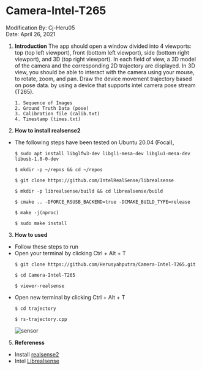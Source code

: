# Camera-Intel-T265

Modification By: Cj-Heru05                                                                                                                              
Date: April 26, 2021

1. **Introduction**
The app should open a window divided into 4 viewports: top (top left viewport), front (bottom left viewport), side (bottom right viewport), and 3D (top right viewport). In each field of view, a 3D model of the camera and the corresponding 2D trajectory are displayed. In 3D view, you should be able to interact with the camera using your mouse, to rotate, zoom, and pan. Draw the device movement trajectory based on pose data. by using a device that supports intel camera pose stream (T265).
      ```
      1. Sequence of Images
      2. Ground Truth Data (pose)
      3. Calibration file (calib.txt)
      4. Timestamp (times.txt)
      ``` 

2. **How to install realsense2**
  - The following steps have been tested on Ubuntu 20.04 (Focal),
     ```
     $ sudo apt install libglfw3-dev libgl1-mesa-dev libglu1-mesa-dev libusb-1.0-0-dev
     ```
     ```
     $ mkdir -p ~/repos && cd ~/repos
     ```
     ```
     $ git clone https://github.com/IntelRealSense/librealsense
     ```
     ```
     $ mkdir -p librealsense/build && cd librealsense/build
     ```
     ```
     $ cmake .. -DFORCE_RSUSB_BACKEND=true -DCMAKE_BUILD_TYPE=release
     ```
     ```
     $ make -j(nproc)
     ```
     ```
     $ sudo make install
     ```
     
3. **How to used**
  - Follow these steps to run
  - Open your terminal by clicking Ctrl + Alt + T
     ```
     $ git clone https://github.com/Herusyahputra/Camera-Intel-T265.git
     ```
     ```
     $ cd Camera-Intel-T265
     ```
     ```
     $ viewer-realsense
     ```
  - Open new terminal by clicking Ctrl + Alt + T
     ```
     $ cd trajectory
     ```
     ```
     $ rs-trajectory.cpp
     ```
     ![sensor](https://user-images.githubusercontent.com/60929939/124535660-13bc0480-de49-11eb-9152-7204af64de9c.png)

      
5. **Refereness**

  - Install [realsense2](https://roboticslab-uc3m.github.io/installation-guides/install-realsense2.html) 
  - Intel [Librealsense](https://github.com/IntelRealSense/librealsense)

